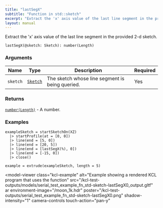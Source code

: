 ```yaml
---
title: "lastSegX"
subtitle: "Function in std::sketch"
excerpt: "Extract the 'x' axis value of the last line segment in the provided 2-d sketch."
layout: manual
---
```


Extract the 'x' axis value of the last line segment in the provided 2-d sketch.

```kcl
lastSegX(@sketch: Sketch): number(Length)
```



### Arguments

| Name | Type | Description | Required |
|----------|------|-------------|----------|
| `sketch` | [`Sketch`](/docs/kcl-std/types/std-types-Sketch) | The sketch whose line segment is being queried. | Yes |

### Returns

[`number(Length)`](/docs/kcl-std/types/std-types-number) - A number.


### Examples

```kcl
exampleSketch = startSketchOn(XZ)
  |> startProfile(at = [0, 0])
  |> line(end = [5, 0])
  |> line(end = [20, 5])
  |> line(end = [lastSegX(%), 0])
  |> line(end = [-15, 0])
  |> close()

example = extrude(exampleSketch, length = 5)

```


<model-viewer
  class="kcl-example"
  alt="Example showing a rendered KCL program that uses the  function"
  src="/kcl-test-outputs/models/serial_test_example_fn_std-sketch-lastSegX0_output.gltf"
  ar
  environment-image="/moon_1k.hdr"
  poster="/kcl-test-outputs/serial_test_example_fn_std-sketch-lastSegX0.png"
  shadow-intensity="1"
  camera-controls
  touch-action="pan-y"
>
</model-viewer>


